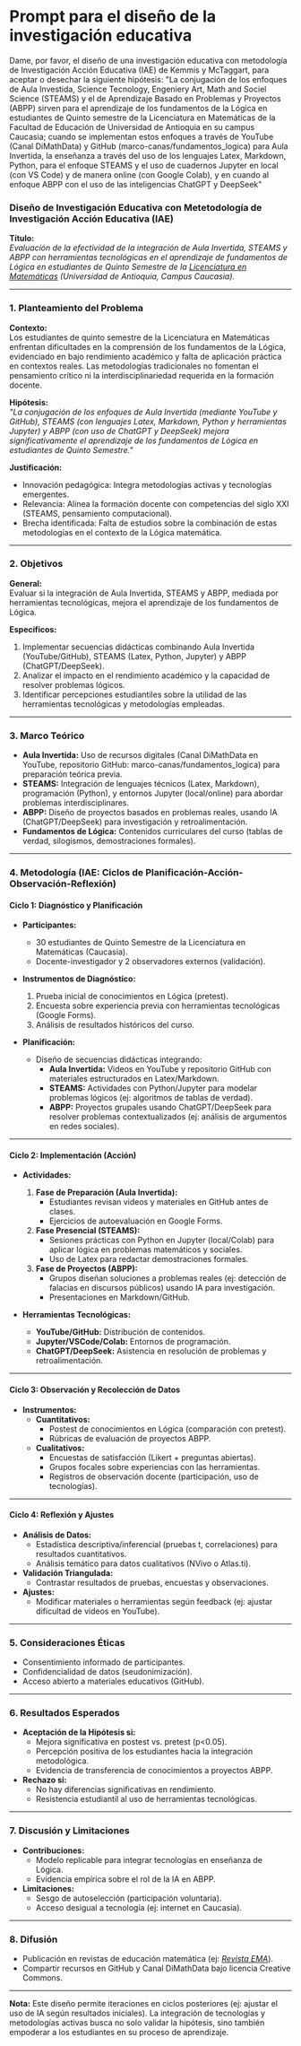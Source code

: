 # Prompt para el diseño de la investigación educativa  

Dame, por favor, el diseño de una investigación educativa con metodología de Investigación Acción Educativa (IAE) de Kemmis y McTaggart, para aceptar o desechar la siguiente hipótesis: "La conjugación de los enfoques de Aula Investida, Science Tecnology, Engeniery Art, Math and Sociel Science (STEAMS) y el de Aprendizaje Basado en Problemas y Proyectos (ABPP) sirven para el aprendizaje de los fundamentos de la Lógica en estudiantes de Quinto semestre de la Licenciatura en Matemáticas de la Facultad de Educación de  Universidad de Antioquia en su campus Caucasia; cuando se implementan estos enfoques a través de YouTube (Canal DiMathData) y GitHub (marco-canas/fundamentos_logica) para Aula Invertida, la enseñanza a través del uso de los lenguajes Latex, Markdown, Python, para el enfoque STEAMS y el uso de cuadernos Jupyter en local (con VS Code) y de manera online (con Google Colab), y en cuando al enfoque ABPP con el uso de las inteligencias ChatGPT y DeepSeek"  

### **Diseño de Investigación Educativa con Metetodología de Investigación Acción Educativa (IAE)**  
**Título:**  
*Evaluación de la efectividad de la integración de Aula Invertida, STEAMS y ABPP con herramientas tecnológicas en el aprendizaje de fundamentos de Lógica en estudiantes de Quinto Semestre de la [Licenciatura en Matemáticas](https://www.udea.edu.co/wps/portal/udea/web/inicio/unidades-academicas/educacion/oferta-pregrado/licenciatura-matematicas) (Universidad de Antioquia, Campus Caucasia).*

---

### **1. Planteamiento del Problema**  
**Contexto:**  
Los estudiantes de quinto semestre de la Licenciatura en Matemáticas enfrentan dificultades en la comprensión de los fundamentos de la Lógica, evidenciado en bajo rendimiento académico y falta de aplicación práctica en contextos reales. Las metodologías tradicionales no fomentan el pensamiento crítico ni la interdisciplinariedad requerida en la formación docente.  

**Hipótesis:**  
*"La conjugación de los enfoques de Aula Invertida (mediante YouTube y GitHub), STEAMS (con lenguajes Latex, Markdown, Python y herramientas Jupyter) y ABPP (con uso de ChatGPT y DeepSeek) mejora significativamente el aprendizaje de los fundamentos de Lógica en estudiantes de Quinto Semestre."*  

**Justificación:**  
- Innovación pedagógica: Integra metodologías activas y tecnologías emergentes.  
- Relevancia: Alinea la formación docente con competencias del siglo XXI (STEAMS, pensamiento computacional).  
- Brecha identificada: Falta de estudios sobre la combinación de estas metodologías en el contexto de la Lógica matemática.  

---

### **2. Objetivos**  
**General:**  
Evaluar si la integración de Aula Invertida, STEAMS y ABPP, mediada por herramientas tecnológicas, mejora el aprendizaje de los fundamentos de Lógica.  

**Específicos:**  
1. Implementar secuencias didácticas combinando Aula Invertida (YouTube/GitHub), STEAMS (Latex, Python, Jupyter) y ABPP (ChatGPT/DeepSeek).  
2. Analizar el impacto en el rendimiento académico y la capacidad de resolver problemas lógicos.  
3. Identificar percepciones estudiantiles sobre la utilidad de las herramientas tecnológicas y metodologías empleadas.  

---

### **3. Marco Teórico**  
- **Aula Invertida:** Uso de recursos digitales (Canal DiMathData en YouTube, repositorio GitHub: marco-canas/fundamentos_logica) para preparación teórica previa.  
- **STEAMS:** Integración de lenguajes técnicos (Latex, Markdown), programación (Python), y entornos Jupyter (local/online) para abordar problemas interdisciplinares.  
- **ABPP:** Diseño de proyectos basados en problemas reales, usando IA (ChatGPT/DeepSeek) para investigación y retroalimentación.  
- **Fundamentos de Lógica:** Contenidos curriculares del curso (tablas de verdad, silogismos, demostraciones formales).  

---

### **4. Metodología (IAE: Ciclos de Planificación-Acción-Observación-Reflexión)**  

#### **Ciclo 1: Diagnóstico y Planificación**  
- **Participantes:**  
  - 30 estudiantes de Quinto Semestre de la Licenciatura en Matemáticas (Caucasia).  
  - Docente-investigador y 2 observadores externos (validación).  

- **Instrumentos de Diagnóstico:**  
    1. Prueba inicial de conocimientos en Lógica (pretest).  
    2. Encuesta sobre experiencia previa con herramientas tecnológicas (Google Forms).  
    3. Análisis de resultados históricos del curso.  

- **Planificación:**  
  - Diseño de secuencias didácticas integrando:  
    - **Aula Invertida:** Videos en YouTube y repositorio GitHub con materiales estructurados en Latex/Markdown.  
    - **STEAMS:** Actividades con Python/Jupyter para modelar problemas lógicos (ej: algoritmos de tablas de verdad).  
    - **ABPP:** Proyectos grupales usando ChatGPT/DeepSeek para resolver problemas contextualizados (ej: análisis de argumentos en redes sociales).  

---

#### **Ciclo 2: Implementación (Acción)**  
- **Actividades:**  
  1. **Fase de Preparación (Aula Invertida):**  
     - Estudiantes revisan videos y materiales en GitHub antes de clases.  
     - Ejercicios de autoevaluación en Google Forms.  
  2. **Fase Presencial (STEAMS):**  
     - Sesiones prácticas con Python en Jupyter (local/Colab) para aplicar lógica en problemas matemáticos y sociales.  
     - Uso de Latex para redactar demostraciones formales.  
  3. **Fase de Proyectos (ABPP):**  
     - Grupos diseñan soluciones a problemas reales (ej: detección de falacias en discursos públicos) usando IA para investigación.  
     - Presentaciones en Markdown/GitHub.  

- **Herramientas Tecnológicas:**  
  - **YouTube/GitHub:** Distribución de contenidos.  
  - **Jupyter/VSCode/Colab:** Entornos de programación.  
  - **ChatGPT/DeepSeek:** Asistencia en resolución de problemas y retroalimentación.  

---

#### **Ciclo 3: Observación y Recolección de Datos**  
- **Instrumentos:**  
  - **Cuantitativos:**  
    - Postest de conocimientos en Lógica (comparación con pretest).  
    - Rúbricas de evaluación de proyectos ABPP.  
  - **Cualitativos:**  
    - Encuestas de satisfacción (Likert + preguntas abiertas).  
    - Grupos focales sobre experiencias con las herramientas.  
    - Registros de observación docente (participación, uso de tecnologías).  

---

#### **Ciclo 4: Reflexión y Ajustes**  
- **Análisis de Datos:**  
  - Estadística descriptiva/inferencial (pruebas t, correlaciones) para resultados cuantitativos.  
  - Análisis temático para datos cualitativos (NVivo o Atlas.ti).  
- **Validación Triangulada:**  
  - Contrastar resultados de pruebas, encuestas y observaciones.  
- **Ajustes:**  
  - Modificar materiales o herramientas según feedback (ej: ajustar dificultad de videos en YouTube).  

---

### **5. Consideraciones Éticas**  
- Consentimiento informado de participantes.  
- Confidencialidad de datos (seudonimización).  
- Acceso abierto a materiales educativos (GitHub).  

---

### **6. Resultados Esperados**  
- **Aceptación de la Hipótesis si:**  
  - Mejora significativa en postest vs. pretest (p<0.05).  
  - Percepción positiva de los estudiantes hacia la integración metodológica.  
  - Evidencia de transferencia de conocimientos a proyectos ABPP.  
- **Rechazo si:**  
  - No hay diferencias significativas en rendimiento.  
  - Resistencia estudiantil al uso de herramientas tecnológicas.  

---

### **7. Discusión y Limitaciones**  
- **Contribuciones:**  
  - Modelo replicable para integrar tecnologías en enseñanza de Lógica.  
  - Evidencia empírica sobre el rol de la IA en ABPP.  
- **Limitaciones:**  
  - Sesgo de autoselección (participación voluntaria).  
  - Acceso desigual a tecnología (ej: internet en Caucasia).  

---

### **8. Difusión**  
- Publicación en revistas de educación matemática (ej: [*Revista EMA*](https://ued.uniandes.edu.co/portfolio/revista-ema/)).  
- Compartir recursos en GitHub y Canal DiMathData bajo licencia Creative Commons.  

--- 

**Nota:** Este diseño permite iteraciones en ciclos posteriores (ej: ajustar el uso de IA según resultados iniciales). La integración de tecnologías y metodologías activas busca no solo validar la hipótesis, sino también empoderar a los estudiantes en su proceso de aprendizaje.
